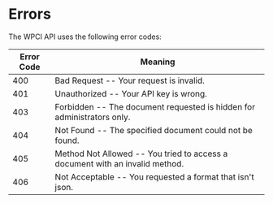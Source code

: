 # Errors


The WPCI API uses the following error codes:


Error Code | Meaning
---------- | -------
400 | Bad Request -- Your request is invalid.
401 | Unauthorized -- Your API key is wrong.
403 | Forbidden -- The document requested is hidden for administrators only. 
404 | Not Found -- The specified document could not be found. 
405 | Method Not Allowed -- You tried to access a document with an invalid method. 
406 | Not Acceptable -- You requested a format that isn't json.

